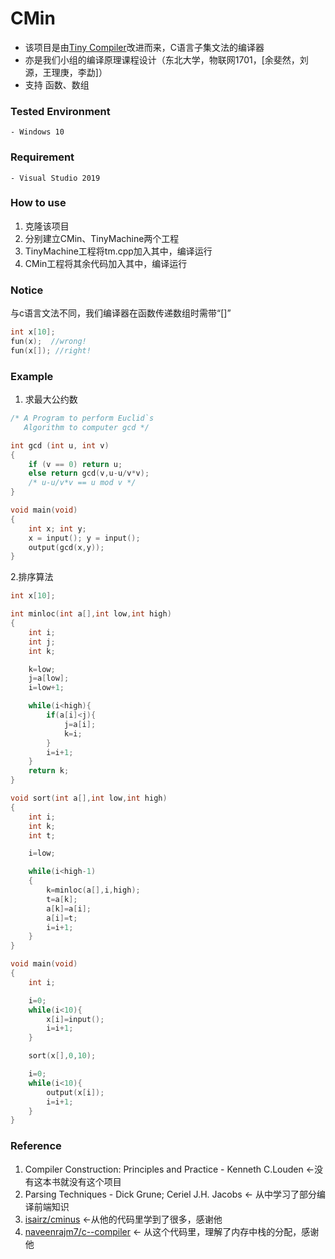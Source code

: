 # CMin
* 该项目是由[Tiny Compiler](http://www.cs.sjsu.edu/faculty/louden/cmptext/)改进而来，C语言子集文法的编译器
* 亦是我们小组的编译原理课程设计（东北大学，物联网1701，[余斐然，刘源，王理庚，李勐]）
* 支持 函数、数组
### Tested Environment
	- Windows 10 

### Requirement
	- Visual Studio 2019

### How to use
1. 克隆该项目
2. 分别建立CMin、TinyMachine两个工程
3. TinyMachine工程将tm.cpp加入其中，编译运行
4. CMin工程将其余代码加入其中，编译运行

### Notice 
与c语言文法不同，我们编译器在函数传递数组时需带“[]”
``` c
int x[10];
fun(x);  //wrong!
fun(x[]); //right!
```

### Example
1. 求最大公约数
``` c
/* A Program to perform Euclid`s
   Algorithm to computer gcd */

int gcd (int u, int v)
{
    if (v == 0) return u;
    else return gcd(v,u-u/v*v);
    /* u-u/v*v == u mod v */
}

void main(void)
{
    int x; int y;
    x = input(); y = input();
    output(gcd(x,y));
}
```
2.排序算法
```c
int x[10];

int minloc(int a[],int low,int high)
{
	int i;
	int j;
	int k;

	k=low;
	j=a[low];
	i=low+1;

	while(i<high){
		if(a[i]<j){
			j=a[i];
			k=i;
		}
		i=i+1;
	}
	return k;
}

void sort(int a[],int low,int high)
{
	int i;
	int k;
	int t;

	i=low;

	while(i<high-1)
	{
		k=minloc(a[],i,high);
		t=a[k];
		a[k]=a[i];
		a[i]=t;
		i=i+1;
	}
}

void main(void)
{
	int i;

	i=0;
	while(i<10){
		x[i]=input();
		i=i+1;
	}

	sort(x[],0,10);

	i=0;
	while(i<10){
		output(x[i]);
		i=i+1;
	}
}
```

 ### Reference 
 1. Compiler Construction: Principles and Practice - Kenneth C.Louden   <-没有这本书就没有这个项目
 2. Parsing Techniques - Dick Grune; Ceriel J.H. Jacobs <- 从中学习了部分编译前端知识
 3. [isairz/cminus](https://github.com/isairz/cminus) <-从他的代码里学到了很多，感谢他
 4. [naveenrajm7/c--compiler](https://github.com/naveenrajm7/c--compiler) <- 从这个代码里，理解了内存中栈的分配，感谢他
